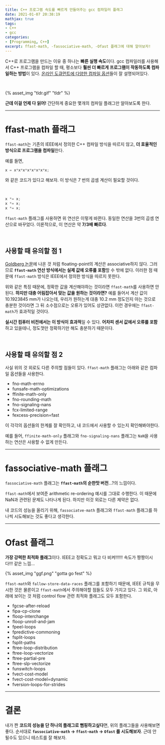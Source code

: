 ```yaml
---
title: C++ 프로그램 속도를 빠르게 만들어주는 gcc 컴파일러 플래그
date: 2021-01-07 20:38:19
mathjax: true
tags: 
- C++
- gcc
categories: 
- [Programming, C++]
excerpt: ffast-math, -fassociative-math, -Ofast 플래그에 대해 알아보자!
---
```


C++로 프로그램을 만드는 이유 중 하나는 **빠른 실행 속도**이다.
gcc 컴파일러를 사용해서 C++ 프로그램을 컴파일 할 때, 평소보다 **훨씬 더 빠르게 프로그램이 작동하도록 컴파일하는 방법**이 있다.
[온라인 도큐먼트에 다양한 컴파일 옵션](http://gcc.gnu.org/onlinedocs/gcc/Optimize-Options.html)들이 잘 설명되어있다. 

<br>

{% asset_img "tldr.gif" "tldr" %}

**근데 이걸 언제 다 읽어!**
간단하게 중요한 몇개의 컴파일 플래그만 알아보도록 한다.

--- 

# ffast-math 플래그

`ffast-math`는 기존의 IEEE에서 정의한 C++ 컴파일 방식을 따르지 않고, **더 효율적인 방식으로 프로그램을 컴파일**한다.

예를 들면,

```cpp
x = x*x*x*x*x*x*x*x;
```
와 같은 코드가 있다고 해보자.
이 방식은 7 번의 곱셈 계산이 필요할 것이다.

<br>

``` cpp
x *= x;
x *= x;
x *= x;
```

`ffast-math` 플래그를 사용하면 위 연산은 이렇게 바뀐다.
동일한 연산을 3번의 곱셈 연산으로 바꾸었다.
이론적으로, 이 연산은 약 **7/3배 빠르다**.

<br>

## 사용할 때 유의할 점 1

[Goldberg 논문](https://dl.acm.org/doi/10.1145/103162.103163)에 나온 것 처럼 floating-point의 계산은 associative하지 않다.
그러므로 **`ffast-math` 연산 방식에서는 실제 값에 오류를 포함**할 수 밖에 없다.
이러한 점 때문에 `ffast-math` 방식은 IEEE에서 정의한 방식을 따르지 못한다.

위와 같은 특징 때문에, 정확한 값을 계산해야하는 것이라면 `ffast-math`를 사용하면 안된다.
**하지만 대충 어림잡아서 맞는 값을 원하는 것이라면?**
예를 들어서 계산 값이 10.1923845 mm가 나오는데, 우리가 원하는게 대충 10.2 mm 정도인지 아는 것으로 충분한 것이라면 그 뒤 소수점으로는 오류가 있어도 상관없다.
이런 경우에는 `ffast-math`가 효과적일 것이다.

**실시간 컴퓨터 비전에서는 이 방식이 효과적**일 수 있다.
**어차피 센서 값에서 오류를 포함**하고 있을테니, 정도껏만 정확하기만 해도 충분하기 때문이다.

<br>

## 사용할 때 유의할 점 2

사실 위의 것 외로도 다른 주의할 점들이 있다.
`ffast-math` 플래그는 아래와 같은 컴파일 옵션들을 사용한다.

- fno-math-errno
- funsafe-math-optimizations 
- ffinite-math-only
- fno-rounding-math
- fno-signaling-nans
- fcx-limited-range
- fexcess-precision=fast

이 각각의 옵션들의 한계를 잘 확인하고, 내 코드에서 사용할 수 있는지 확인해봐야한다.

예를 들어, `ffinite-math-only` 플래그와 `fno-signaling-nans` 플래그는 `NaN`을 사용하는 연산은 사용할 수 없게 만든다.

---

# fassociative-math 플래그

`fassociative-math` 플래그는 **`ffast-math`의 순한맛 버전**...?의 느낌이다.

`ffast-math`에서 보여준 arithmetic re-ordering 예시를 그대로 수행한다.
이 때문에 NaN과 관련된 문제도 나타나게 된다.
하지만 이것 외로는 다른 제약은 없다.

내 코드의 성능을 올리기 위해, `fassociatve-math` 플래그와 `ffast-math` 플래그를 하나씩 시도해보는 것도 좋다고 생각한다.

---

# Ofast 플래그

**가장 강력한 최적화 플래그**이다.
IEEE고 정확도고 뭐고 다 비켜!!!!!!
속도가 짱짱이시다!!! 같은 느낌...

{% asset_img "ggf.png" "gotta go fest" %}

`ffast-math`와 `fallow-store-data-races` 플래그를 포함하기 때문에, IEEE 규칙을 무시한 것은 물론이고 `ffast-math`에서 주의해야할 점들도 모두 가지고 있다.
그 외로, 아래에 보이는 것 처럼 control flow 관련 최적화 플래그도 모두 포함한다.

- fgcse-after-reload 
- fipa-cp-clone
- floop-interchange 
- floop-unroll-and-jam 
- fpeel-loops 
- fpredictive-commoning 
- fsplit-loops 
- fsplit-paths 
- ftree-loop-distribution 
- ftree-loop-vectorize 
- ftree-partial-pre 
- ftree-slp-vectorize 
- funswitch-loops 
- fvect-cost-model 
- fvect-cost-model=dynamic 
- fversion-loops-for-strides

---

# 결론

내가 짠 **코드의 성능을 단 하나의 플래그로 뻠핑하고싶다**면, 위의 플래그들을 사용해보면 좋다. 
순서대로 **`fassociative-math` -> `ffast-math` -> `Ofast` 를 시도해보자**.
근데 안될수도 있으니 테스트를 잘 해보자.